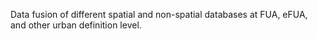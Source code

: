 Data fusion of different spatial and non-spatial databases at FUA, eFUA, and other urban definition level. 
